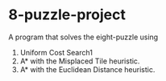 # 8-puzzle-project

A program that solves the eight-puzzle using
1) Uniform Cost Search1
2) A* with the Misplaced Tile heuristic.
3) A* with the Euclidean Distance heuristic.
